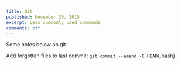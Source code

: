 ```yaml
---
title: Git
published: November 20, 2015
excerpt: Less commonly used commands
comments: off
---
```


Some notes below on git.

Add forgotten files to last commit: `git commit --amend -C HEAD`{.bash}
